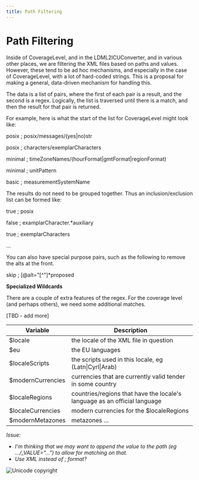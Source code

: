 ```yaml
---
title: Path Filtering
---
```


# Path Filtering

Inside of CoverageLevel, and in the LDML2ICUConverter, and in various other places, we are filtering the XML files based on paths and values. However, these tend to be ad hoc mechanisms, and especially in the case of CoverageLevel, with a lot of hard-coded strings. This is a proposal for making a general, data-driven mechanism for handling this.

The data is a list of pairs, where the first of each pair is a result, and the second is a regex. Logically, the list is traversed until there is a match, and then the result for that pair is returned.

For example, here is what the start of the list for CoverageLevel might look like:

posix ; posix/messages/(yes|no)str

posix ; characters/exemplarCharacters

minimal ; timeZoneNames/(hourFormat|gmtFormat|regionFormat)

minimal ; unitPattern

basic ; measurementSystemName

The results do not need to be grouped together. Thus an inclusion/exclusion list can be formed like:

true ; posix

false ; examplarCharacter.\*auxiliary

true ; exemplarCharacters

...

You can also have special purpose pairs, such as the following to remove the alts at the front.

skip ; \[@alt="[^"]\*proposed

**Specialized Wildcards**

There are a couple of extra features of the regex. For the coverage level (and perhaps others), we need some additional matches.

[TBD - add more]

| Variable | Description |
|---|---|
| $locale | the locale of the XML file in question |
| $eu | the EU languages |
| $localeScripts | the scripts used in this locale, eg (Latn\|Cyrl\|Arab) |
| $modernCurrencies | currencies that are currently valid tender in some country |
| $localeRegions | countries/regions that have the locale's language as an official language |
| $localeCurrencies | modern currencies for the $localeRegions |
| $modernMetazones | metazones ... |

*Issue:* 

- *I'm thinking that we may want to append the value to the path (eg .../\_VALUE="...") to allow for matching on that.*
- *Use XML instead of ; format?*

![Unicode copyright](https://www.unicode.org/img/hb_notice.gif)